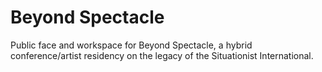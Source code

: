 # Beyond Spectacle
Public face and workspace for Beyond Spectacle, a hybrid conference/artist residency on the legacy of the Situationist International.
